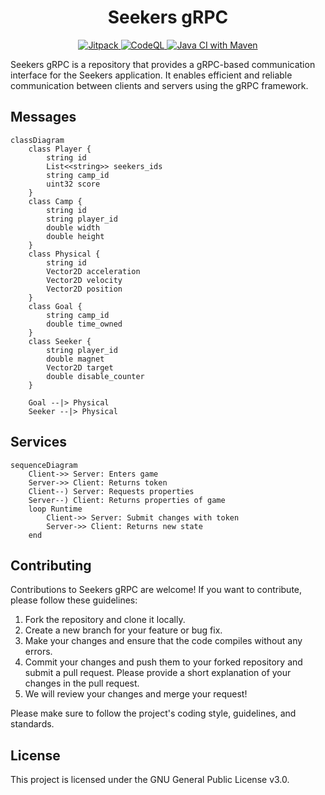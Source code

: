 <h1 align=center>Seekers gRPC</h1>

<p align=center>
	<a href="https://jitpack.io/#seekers-dev/seekers-grpc">
		<img alt="Jitpack" src="https://jitpack.io/v/seekers-dev/seekers-grpc.svg">
	</a>
	<a href="https://github.com/seekers-dev/seekers-grpc/actions/workflows/codeql.yml">
		<img alt="CodeQL" src="https://github.com/seekers-dev/seekers-grpc/actions/workflows/codeql.yml/badge.svg">
	</a>
	<a href="https://github.com/seekers-dev/seekers-grpc/actions/workflows/maven.yml">
		<img alt="Java CI with Maven" src="https://github.com/seekers-dev/seekers-grpc/actions/workflows/maven.yml/badge.svg">
	</a>
</p>

Seekers gRPC is a repository that provides a gRPC-based communication interface for the Seekers application. It enables efficient and reliable communication between clients and servers using the gRPC framework.

## Messages

```mermaid
classDiagram
    class Player {
        string id
        List<<string>> seekers_ids
        string camp_id
        uint32 score
    }
    class Camp {
        string id
        string player_id
        double width
        double height
    }
    class Physical {
        string id
        Vector2D acceleration
        Vector2D velocity
        Vector2D position
    }
    class Goal {
        string camp_id
        double time_owned
    }
    class Seeker {
        string player_id
        double magnet
        Vector2D target
        double disable_counter
    }
    
    Goal --|> Physical
    Seeker --|> Physical
```

## Services

```mermaid
sequenceDiagram
    Client->> Server: Enters game
    Server->> Client: Returns token
    Client--) Server: Requests properties
    Server--) Client: Returns properties of game
    loop Runtime
        Client->> Server: Submit changes with token
        Server->> Client: Returns new state
    end
```

## Contributing

Contributions to Seekers gRPC are welcome! If you want to contribute, please follow these guidelines:

1. Fork the repository and clone it locally.
2. Create a new branch for your feature or bug fix.
3. Make your changes and ensure that the code compiles without any errors.
4. Commit your changes and push them to your forked repository and submit a pull request. Please provide a short explanation of your changes in the pull request.
5. We will review your changes and merge your request!

Please make sure to follow the project's coding style, guidelines, and standards.

## License

This project is licensed under the GNU General Public License v3.0.
